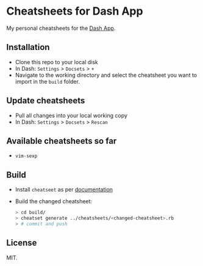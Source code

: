 # Cheatsheets for Dash App

My personal cheatsheets for the [Dash App](https://kapeli.com/dash).

## Installation

* Clone this repo to your local disk
* In Dash: `Settings` > `Docsets` > `+`
* Navigate to the working directory and select the cheatsheet you want
  to import in the `build` folder.

## Update cheatsheets

* Pull all changes into your local working copy
* In Dash: `Settings` > `Docsets` > `Rescan`

## Available cheatsheets so far

* `vim-sexp`

## Build

* Install `cheatseet` as per [documentation](https://github.com/Kapeli/cheatset#readme)
* Build the changed cheatsheet:

  ```sh
  > cd build/
  > cheatset generate ../cheatsheets/<changed-cheatsheet>.rb
  > # commit and push
  ```

## License

MIT.
